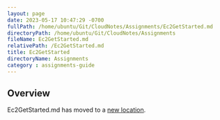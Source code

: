 ```yaml
---
layout: page
date: 2023-05-17 10:47:29 -0700
fullPath: /home/ubuntu/Git/CloudNotes/Assignments/Ec2GetStarted.md
directoryPath: /home/ubuntu/Git/CloudNotes/Assignments
fileName: Ec2GetStarted.md
relativePath: /Ec2GetStarted.md
title: Ec2GetStarted
directoryName: Assignments
category : assignments-guide
---
```


## Overview

Ec2GetStarted.md has moved to a [new location](Aws/Ec2GetStarted.md).
